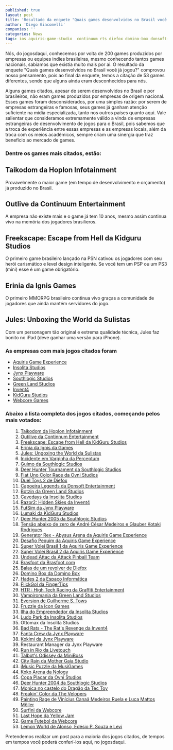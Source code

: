 ```yaml
---
published: true
layout: post
title: 'Resultado da enquete "Quais games desenvolvidos no Brasil você já jogou?"'
author: 'Diego Giacomelli'
companies: ''
categories: News
tags: ios aquiris-game-studio  continuum rts diefox domino-box donsoft-entertainment erinia espaco-informatica fingertips graffiti-entertainment green-land-studios hoplon icon-games invent4 sulistas jynx-playware kidguru-studios nology livetouch miniboss mmorpg mother-gaia-studio musigames ovni-studios perceptum southlogic-studios tec-toy the-velopers webcore yellow-jam ps3 psp ttomax FPS
---
```

Nós, do jogosdaqui, conhecemos por volta de 200 games produzidos por empresas ou equipes indies brasileiras, mesmo conhecendo tantos games nacionais, sabíamos que existia muito mais por ai. O resultado da enquete "Quais games desenvolvidos no Brasil você já jogou?" comprovou nosso pensamento, pois ao final da enquete, temos a citação de 53 games diferentes, sendo que alguns ainda eram desconhecidos para nós.

Alguns games citados, apesar de serem desenvolvidos no Brasil e por brasileiros, não eram games produzidos por empresas de origem nacional. Esses games foram desconsiderados, por uma simples razão: por serem de empresas estrangeiras e famosas, seus games já ganham atenção suficiente na mídia especializada, tanto nos outros países quanto aqui. Vale salientar que consideramos extremamente válido a vinda de empresas estrangeiras de desenvolvimento de jogos para o Brasil, pois sabemos que a troca de experiência entre essas empresas e as empresas locais, além da troca com os meios acadêmicos, sempre criam uma sinergia que traz benefício ao mercado de games.
### Dentre os games mais citados, estão:

## Taikodom da Hoplon Infotainment
Provavelmente o maior game (em tempo de desenvolvimento e orçamento) já produzido no Brasil.


## Outlive da Continuum Entertainment
A empresa não existe mais e o game já tem 10 anos, mesmo assim continua vivo na memória dos jogadores brasilieros.


## Freekscape: Escape from Hell da Kidguru Studios
O primeiro game brasileiro lançado na PSN cativou os jogadores com seu herói carismático e level design inteligente. Se você tem um PSP ou um PS3 (mini) esse é um game obrigatório.


## Erinia da Ignis Games
O primeiro MMORPG brasileiro continua vivo graças a comunidade de jogadores que ainda mantém servidores do jogo.


## Jules: Unboxing the World da Sulistas
Com um personagem tão original e extrema qualidade técnica, Jules faz bonito no iPad (deve ganhar uma versão para iPhone).


### As empresas com mais jogos citados foram
<ul>
	<li><a href="http://www.aquiris.com.br/pt/home/" target="_blank">Aquiris Game Experience</a>
</li>
	<li><a href="http://www.insolitastudios.com/pt/default.asp" target="_blank">Insolita Studios</a>
</li>
	<li><a href="http://www.jynxplayware.com.br/" target="_blank">Jynx Playware</a>
</li>
	<li><a href="http://pt.wikipedia.org/wiki/Southlogic" target="_blank">Southlogic Studios</a>
</li>
	<li><a href="http://www.greenlandstudios.com/" target="_blank">Green Land Studios</a>
</li>
	<li><a href="http://www.invent4.com/index-p.htm" target="_blank">Invent4</a>
</li>
	<li><a href="http://www.kidgurustudios.com/" target="_blank">KidGuru Studios</a>
</li>
	<li><a href="http://www.webcoregames.com.br/" target="_blank">Webcore Games</a>
</li>
</ul>

### Abaixo a lista completa dos jogos citados, começando pelos mais votados:
<ol>
<ol>
	<li style="list-style-type: decimal;"><a href="http://www.taikodom.com.br/" target="_blank">Taikodom da Hoplon Infotainment</a>
</li>
	<li style="list-style-type: decimal;"><a href="http://www.continuum.com.br/" target="_blank">Outilive da Continnum Entertainment</a>
</li>
	<li style="list-style-type: decimal;"><a href="http://www.freekscape.com/" target="_blank">Freekscape: Escape from Hell da KidGuru Studios</a>
</li>
	<li style="list-style-type: decimal;"><a href="http://erinia.com.br/" target="_blank">Erinia da Ignis da Games</a>
</li>
	<li style="list-style-type: decimal;"><a href="http://www.julesunboxingtheworld.com/" target="_blank">Jules: Ungoxing the World da Sulistas</a>
</li>
	<li style="list-style-type: decimal;"><a href="http://www.perceptum.com/indexp.htm" target="_blank">Incidente em Varginha da Perceptum</a>
</li>
	<li style="list-style-type: decimal;"><a href="http://pt.wikipedia.org/wiki/Guimo" target="_blank">Guimo da Southlogic Studios</a>
</li>
	<li style="list-style-type: decimal;"><a href="http://www.atari.com/games/deer_hunter_tournament" target="_blank">Deer Hunter Tournament da Southlogic Studios</a>
</li>
	<li style="list-style-type: decimal;"><a href="http://www.ovnistudios.com/pt/colorrace" target="_blank">Fiat Uno Color Race da Ovni Studios</a>
</li>
	<li style="list-style-type: decimal;"><a href="http://dueltoys.com/" target="_blank">Duel Toys 2 de Diefox</a>
</li>
	<li style="list-style-type: decimal;"><a href="http://capoeiralegends.com.br/" target="_blank">Capoeira Legends da Donsoft Entertainment</a>
</li>
	<li style="list-style-type: decimal;"><a href="http://www.botzin.net" target="_blank">Botzin da Green Land Studios</a>
</li>
	<li style="list-style-type: decimal;"><a href="http://www.cavedays.net/" target="_blank">Cavedays da Insolita Studios</a>
</li>
	<li style="list-style-type: decimal;"><a href="http://www.invent4.com/razor2/index-p.htm" target="_blank">Razor2: Hidden Skies da Invent4</a>
</li>
	<li style="list-style-type: decimal;"><a href="http://pt.wikipedia.org/wiki/FutSim" target="_blank">FutSim da Jynx Playware</a>
</li>
	<li style="list-style-type: decimal;"><a href="http://www.mylumaki.com/" target="_blank">Lumaki da KidGuru Studios</a>
</li>
	<li style="list-style-type: decimal;"><a href="http://pt.wikipedia.org/wiki/Deer_Hunter_2005" target="_blank">Deer Hunter 2005 da Southlogic Studios</a>
</li>
	<li style="list-style-type: decimal;"><a href="http://www.baixaki.com.br/download/tensao-abaixo-de-zero.htm" target="_blank">Tensão abaixo de zero de André César Medeiros e Glauber Kotaki Rodrigues</a>
</li>
	<li style="list-style-type: decimal;"><a href="http://www.cartoonnetwork.com/games/generatorrex/abysusarena/" target="_blank">Generator Rex - Abysus Arena da Aquiris Game Experience</a>
</li>
	<li style="list-style-type: decimal;"><a href="http://www.aquiris.com.br/pt/games/detalhes/index.php?id=36" target="_blank">Desafio Pequim da Aquiris Game Experience</a>
</li>
	<li style="list-style-type: decimal;"><a href="http://www.aquiris.com.br/pt/games/detalhes/index.php?id=2" target="_blank">Super Volei Brasil 1 da Aquiris Game Experience</a>
</li>
	<li style="list-style-type: decimal;"><a href="http://www.aquiris.com.br/pt/games/detalhes/index.php?id=1" target="_blank">Super Volei Brasil 2 da Aquiris Game Experience</a>
</li>
	<li style="list-style-type: decimal;"><a href="http://www.attackpinball.net/" target="_blank">Undead Attac da Attack Pinball Team</a>
<span style="white-space: pre;"> </span></li>
	<li style="list-style-type: decimal;"><a href="http://www.brasfoot.com/" target="_blank">Brasfoot da Brasfoot.com</a>
</li>
	<li style="list-style-type: decimal;"><a href="http://bulletsofarevolver.blogspot.com/" target="_blank">Balas de um revolver de Diefox</a>
</li>
	<li style="list-style-type: decimal;"><a href="http://www.domino-box.com/br/" target="_blank">Domino Box da Domino Box</a>
</li>
	<li style="list-style-type: decimal;"><a href="http://www.espacoinf.com/hade.html" target="_blank">Hades 2 da Espaço Informática</a>
</li>
	<li style="list-style-type: decimal;"><a href="http://www.flickgol.com/" target="_blank">FlickGol da FingerTips</a>
</li>
	<li style="list-style-type: decimal;"><a href="http://www.graffitientertainment.com/index.php/games/hightechracing" target="_blank">HTR : High Tech Racing da Graffiti Entertainment</a>
</li>
	<li style="list-style-type: decimal;"><a href="http://pt.wikipedia.org/wiki/Vampiromania" target="_blank">Vampiromania da Green Land Studios</a>
</li>
	<li style="list-style-type: decimal;"><a href="http://store.steampowered.com/app/33680/" target="_blank">Eversion de Guilherme S. Tows</a>
</li>
	<li style="list-style-type: decimal;"><a href="http://www.icongames.com.br/fruzzle-pt.htm" target="_blank">Fruzzle da Icon Games</a>
</li>
	<li style="list-style-type: decimal;"><a href="http://www.ilhadoempreendedor.com.br/" target="_blank">Ilha do Empreendedor da Insolita Studios</a>
</li>
	<li style="list-style-type: decimal;"><a href="http://www.ludopark.com.br/" target="_blank">Ludo Park da Insolita Studios</a>
</li>
	<li style="list-style-type: decimal;">Ottomax da Insolita Studios</li>
	<li style="list-style-type: decimal;"><a href="http://www.invent4.com/rats/">Bad Rats - The Rat's Revenge da Invent4</a>
</li>
	<li style="list-style-type: decimal;"><a href="http://maisdiversao.fanta.com.br/figurinhas/#/-jogo" target="_blank">Fanta Crew da Jynx Playware</a>
</li>
	<li style="list-style-type: decimal;"><a href="http://www.notdoppler.com/kokimi.php" target="_blank">Kokimi da Jynx Playware</a>
</li>
	<li style="list-style-type: decimal;">Restaurant Manager da Jynx Playware</li>
	<li style="list-style-type: decimal;"><a href="http://www.livetouch.com.br/Templates/portfolio_RiR.html" target="_blank">Run in Rio da Livetouch</a>
</li>
	<li style="list-style-type: decimal;"><a href="http://studiominiboss.blogspot.com/" target="_blank">Talbot's Odissey da MiniBoss</a>
</li>
	<li style="list-style-type: decimal;"><a href="http://www.mothergaia.com.br/portugues/cityrain.php" target="_blank">City Rain da Mother Gaia Studio</a>
</li>
	<li style="list-style-type: decimal;"><a href="http://www.musigames.com/imusic-puzzle.html" target="_blank">iMusic Puzzle da MusiGames</a>
</li>
	<li style="list-style-type: decimal;"><a href="http://sites.google.com/site/nologygames/koko-arena" target="_blank">Koko Arena da Nology</a>
</li>
	<li style="list-style-type: decimal;"><a href="http://www.ovnistudios.com/pt/placarcup" target="_blank">Copa Placar da Ovni Studios</a>
</li>
	<li style="list-style-type: decimal;"><a href="http://pt.wikipedia.org/wiki/Deer_Hunter_2004" target="_blank">Deer Hunter 2004 da Southlogic Studios</a>
</li>
	<li style="list-style-type: decimal;"><a href="http://pt.wikipedia.org/wiki/Mônica_no_Castelo_do_Dragão " target="_blank">Monica no castelo do Dragão da Tec Toy</a>
</li>
	<li style="list-style-type: decimal;"><a href="http://www.thevelopers.webs.com/" target="_blank">Freakin' Color da The Velopers</a>
</li>
	<li style="list-style-type: decimal;"><a href="http://www.indiepubgames.com/game/Painting_Rage" target="_blank">Painting Rage de Vinícius Canaã Medeiros Ruela e Luca Mattos Möller</a>
</li>
	<li style="list-style-type: decimal;"><a href="http://www.webcore.com.br/portfolio/detalhes.php/surfinia" target="_blank">Surfini da Webcore</a>
</li>
	<li style="list-style-type: decimal;"><a href="http://lasthopegame.wordpress.com/" target="_blank">Last Hope da Yellow Jam</a>
</li>
	<li style="list-style-type: decimal;"><a href="http://www.webcoregames.com.br/case/gamefutebol_redeglobo.html" target="_blank">Game Futebol da Webcore</a>
</li>
	<li style="list-style-type: decimal;"><a href="http://www.edesiopereira.com.br/jogos/lemonworld.htm " target="_blank">Lemon World de Alonso, Edésio P. Souza e Levi</a>
</li>
</ol>
</ol>
 

Pretendemos realizar um post para a maioria dos jogos citados, de tempos em tempos você poderá conferí-los aqui, no jogosdaqui.